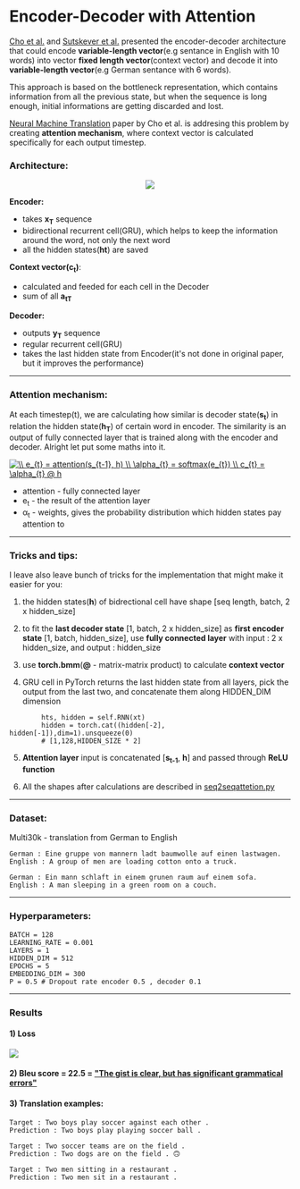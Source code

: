 # Encoder-Decoder with Attention 
[Cho et al.](https://arxiv.org/abs/1406.1078) and [Sutskever et al.](https://arxiv.org/abs/1409.3215) presented the encoder-decoder architecture that could encode __variable-length vector__(e.g sentance in English with 10 words) into vector __fixed length vector__(context vector)
and decode it into __variable-length vector__(e.g German sentance with 6 words).

This approach is based on the bottleneck representation, which contains information from all the previous state, but when the sequence is long enough, initial informations are getting discarded and lost.

[Neural Machine Translation](https://arxiv.org/pdf/1409.0473.pdf) paper by Cho et al. is addresing this problem by creating __attention mechanism__, where context vector is calculated specifically for each output timestep. 

### Architecture:

<p align="center">
    <img src="https://github.com/maciejbalawejder/NLP_Translations/blob/master/Encoder-Decoder%20GRU%20with%20Attention/architecture.png">
</p>

__Encoder:__
- takes __x<sub>T</sub>__ sequence
- bidirectional recurrent cell(GRU), which helps to keep the information around the word, not only the next word  
- all the hidden states(__ht__) are saved


__Context vector(c<sub>t</sub>)__:
- calculated and feeded for each cell in the Decoder 
- sum of all __a<sub>tT</sub>__

__Decoder:__
- outputs __y<sub>T</sub>__ sequence
- regular recurrent cell(GRU)
- takes the last hidden state from Encoder(it's not done in original paper, but it improves the performance)
--------------

### Attention mechanism:
At each timestep(t), we are calculating how similar is decoder state(__s<sub>t</sub>__) in relation the hidden state(__h<sub>T</sub>__) of certain word in encoder. The similarity is an output of fully connected layer that is trained along with the encoder and decoder. Alright let put some maths into it. 

<a href="https://www.codecogs.com/eqnedit.php?latex=\\&space;e_{t}&space;=&space;attention(s_{t-1},&space;h)&space;\\&space;\alpha_{t}&space;=&space;softmax(e_{t})&space;\\&space;c_{t}&space;=&space;\alpha_{t}&space;@&space;h" target="_blank"><img src="https://latex.codecogs.com/gif.latex?\\&space;e_{t}&space;=&space;attention(s_{t-1},&space;h)&space;\\&space;\alpha_{t}&space;=&space;softmax(e_{t})&space;\\&space;c_{t}&space;=&space;\alpha_{t}&space;@&space;h" title="\\ e_{t} = attention(s_{t-1}, h) \\ \alpha_{t} = softmax(e_{t}) \\ c_{t} = \alpha_{t} @ h" /></a>

- attention - fully connected layer   
-  e<sub>t</sub> - the result of the attention layer
- α<sub>t</sub> - weights, gives the probability distribution which hidden states pay attention to

-----------
### Tricks and tips:
I leave also leave bunch of tricks for the implementation that might make it easier for you: 
1) the hidden states(__h__) of bidrectional cell have shape [seq length, batch, 2 x hidden_size]


2) to fit the __last decoder state__ [1, batch, 2 x hidden_size] as __first encoder state__ [1, batch, hidden_size], use __fully connected layer__ with input : 2 x hidden_size, and output : hidden_size

3) use __torch.bmm__(__@__ - matrix-matrix product) to calculate __context vector__

4) GRU cell in PyTorch returns the last hidden state from all layers, pick the output from the last two, and concatenate them along HIDDEN_DIM dimension

```
        hts, hidden = self.RNN(xt)
        hidden = torch.cat((hidden[-2], hidden[-1]),dim=1).unsqueeze(0)
        # [1,128,HIDDEN_SIZE * 2]    
```

5) __Attention layer__ input is concatenated [__s<sub>t-1</sub>__, __h__] and passed through __ReLU function__

6) All the shapes after calculations are described in [seq2seqattetion.py](https://github.com/maciejbalawejder/NLP_Translations/tree/master/Encoder-Decoder%20GRU%20with%20Attention/seq2seqattetion.py) 

-------

### Dataset:
Multi30k - translation from German to English

```
German : Eine gruppe von mannern ladt baumwolle auf einen lastwagen.
English : A group of men are loading cotton onto a truck.
```

```
German : Ein mann schlaft in einem grunen raum auf einem sofa. 
English : A man sleeping in a green room on a couch.
```

--------
### __Hyperparameters__:
```
BATCH = 128
LEARNING_RATE = 0.001
LAYERS = 1
HIDDEN_DIM = 512
EPOCHS = 5
EMBEDDING_DIM = 300
P = 0.5 # Dropout rate encoder 0.5 , decoder 0.1
```
------
### Results
#### 1) Loss
![](https://github.com/maciejbalawejder/NLP_Translations/blob/master/Encoder-Decoder%20GRU%20with%20Attention/loss.png)
#### 2) Bleu score = 22.5 = ["The gist is clear, but has significant grammatical errors"](https://cloud.google.com/translate/automl/docs/evaluate)
#### 3) Translation examples:
```
Target : Two boys play soccer against each other .
Prediction : Two boys play playing soccer ball .
```
```
Target : Two soccer teams are on the field .
Prediction : Two dogs are on the field . 🙃
```
```
Target : Two men sitting in a restaurant .
Prediction : Two men sit in a restaurant .
```

